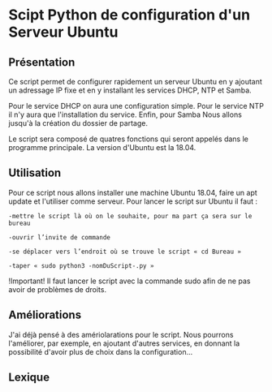 # Scipt Python de configuration d'un Serveur Ubuntu
## Présentation
Ce script permet de configurer rapidement un serveur Ubuntu en y ajoutant un adressage IP fixe et 
en y installant les services DHCP, NTP et Samba.

Pour le service DHCP on aura une configuration simple. Pour le service NTP il n'y aura que 
l'installation du service. Enfin, pour Samba Nous allons jusqu'à la création du dossier de 
partage.

Le script sera composé de quatres fonctions qui seront appelés dans le programme principale.
La version d'Ubuntu est la 18.04.

## Utilisation
Pour ce script nous allons installer une machine Ubuntu 18.04, faire un apt update et l'utiliser comme serveur.
Pour lancer le script sur Ubuntu il faut :


    -mettre le script là où on le souhaite, pour ma part ça sera sur le bureau 
    
    -ouvrir l’invite de commande
    
    -se déplacer vers l’endroit où se trouve le script « cd Bureau » 
    
    -taper « sudo python3 -nomDuScript-.py »


!Important! Il faut lancer le script avec la commande sudo afin de ne pas avoir de problèmes de droits.

## Améliorations
J'ai déjà pensé à des amériolarations pour le script. Nous pourrons l'améliorer, par exemple,
en ajoutant d'autres services, en donnant la possibilité d'avoir plus de choix dans la 
configuration...

## Lexique 




